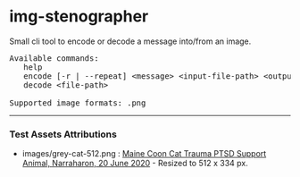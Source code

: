 # img-stenographer
Small cli tool to encode or decode a message into/from an image.

<pre>
Available commands:
   help                                                                   Shows the help message.
   encode [-r | --repeat] &lt;message&gt; &lt;input-file-path&gt; &lt;output-file-path&gt;  Encodes the given message into the image.
   decode &lt;file-path&gt;                                                     Decodes a message from the image.

Supported image formats: .png
</pre>

---

### Test Assets Attributions
- images/grey-cat-512.png : [Maine Coon Cat Trauma PTSD Support Animal, Narraharon, 20 June 2020](https://commons.wikimedia.org/wiki/File:Maine_Coon_Cat_Trauma_PTSD_Support_Animal.png) - Resized to 512 x 334 px.
